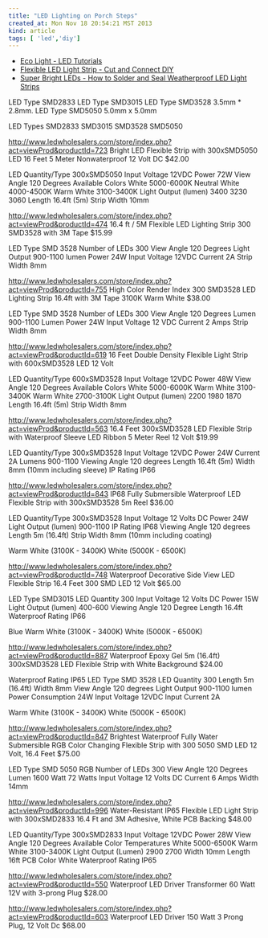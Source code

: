 ```yaml
---
title: "LED Lighting on Porch Steps"
created_at: Mon Nov 18 20:54:21 MST 2013
kind: article
tags: [ 'led','diy']
---
```


* [Eco Light - LED Tutorials](http://www.ecolightled.com/category/led_tutorials)
* [Flexible LED Light Strip - Cut and Connect DIY](http://www.youtube.com/watch?v=qtlRiVv8kUs)
* [Super Bright LEDs - How to Solder and Seal Weatherproof LED Light Strips](https://www.youtube.com/watch?v=NJRMyGo4seM)



LED Type	SMD2833
LED Type	SMD3015
LED Type	SMD3528 3.5mm * 2.8mm.
LED Type	SMD5050 5.0mm x 5.0mm


LED Types SMD2833 SMD3015 SMD3528 SMD5050

http://www.ledwholesalers.com/store/index.php?act=viewProd&productId=723
Bright LED Flexible Strip with 300xSMD5050 LED 16 Feet 5 Meter Nonwaterproof 12 Volt DC
$42.00

LED Quantity/Type	300xSMD5050
Input Voltage	12VDC
Power	72W
View Angle	120 Degrees
Available Colors	White 5000-6000K	Neutral White 4000-4500K	Warm White 3100-3400K
Light Output (lumen)	3400	3230	3060
Length	16.4ft (5m)
Strip Width	10mm


http://www.ledwholesalers.com/store/index.php?act=viewProd&productId=474
16.4 ft / 5M Flexible LED Lighting Strip 300 SMD3528 with 3M Tape
$15.99

LED Type	SMD 3528
Number of LEDs	300
View Angle	120 Degrees
Light Output
900-1100 lumen
Power	24W
Input Voltage	12VDC
Current	2A
Strip Width	8mm


http://www.ledwholesalers.com/store/index.php?act=viewProd&productId=755
High Color Render Index 300 SMD3528 LED Lighting Strip 16.4ft with 3M Tape 3100K Warm White
$38.00


LED Type	SMD 3528
Number of LEDs	300
View Angle	120 Degrees
Lumen	900-1100 Lumen
Power	24W
Input Voltage	12 VDC
Current	2 Amps
Strip Width	8mm


http://www.ledwholesalers.com/store/index.php?act=viewProd&productId=619
16 Feet Double Density Flexible Light Strip with 600xSMD3528 LED 12 Volt


LED Quantity/Type	600xSMD3528
Input Voltage	12VDC
Power	48W
View Angle	120 Degrees
Available Colors	White 5000-6000K	Warm White 3100-3400K	Warm White 2700-3100K
Light Output (lumen)	2200	1980	1870
Length	16.4ft (5m)
Strip Width	8mm


http://www.ledwholesalers.com/store/index.php?act=viewProd&productId=563
16.4 Feet 300xSMD3528 LED Flexible Strip with Waterproof Sleeve LED Ribbon 5 Meter Reel 12 Volt
$19.99

LED Quantity/Type	300xSMD3528
Input Voltage	12VDC
Power	24W
Current	2A
Lumens	900-1100
Viewing Angle	120 degrees
Length	16.4ft (5m)
Width	8mm (10mm including sleeve)
IP Rating	IP66


http://www.ledwholesalers.com/store/index.php?act=viewProd&productId=843
IP68 Fully Submersible Waterproof LED Flexible Strip with 300xSMD3528 5m Reel
$36.00

LED Quantity/Type	300xSMD3528
Input Voltage	12 Volts DC
Power	24W
Light Output (lumen)
900-1100
IP Rating
IP68
Viewing Angle	120 degrees
Length	5m (16.4ft)
Strip Width	8mm (10mm including coating)

Warm White (3100K - 3400K)
White (5000K - 6500K)


http://www.ledwholesalers.com/store/index.php?act=viewProd&productId=748
Waterproof Decorative Side View LED Flexible Strip 16.4 Feet 300 SMD LED 12 Volt
$65.00

LED Type	SMD3015
LED Quantity	300
Input Voltage	12 Volts DC
Power	15W
Light Output (lumen)	400-600
Viewing Angle	120 Degree
Length	16.4ft
Waterproof Rating	IP66

Blue
Warm White (3100K - 3400K)
White (5000K - 6500K)



http://www.ledwholesalers.com/store/index.php?act=viewProd&productId=887
Waterproof Epoxy Gel 5m (16.4ft) 300xSMD3528 LED Flexible Strip with White Background
$24.00

Waterproof Rating
IP65
LED Type
SMD 3528
LED Quantity
300
Length
5m (16.4ft)
Width
8mm
View Angle
120 degrees
Light Output
900-1100 lumen
Power Consumption
24W
Input Voltage
12VDC
Input Current
2A

Warm White (3100K - 3400K)
White (5000K - 6500K)


http://www.ledwholesalers.com/store/index.php?act=viewProd&productId=847
Brightest Waterproof Fully Water Submersible RGB Color Changing Flexible Strip with 300 5050 SMD LED 12 Volt, 16.4 Feet
$75.00

LED Type	SMD 5050 RGB
Number of LEDs	300
View Angle	120 Degrees
Lumen	1600
Watt	72 Watts
Input Voltage	12 Volts DC
Current	6 Amps
Width	14mm


http://www.ledwholesalers.com/store/index.php?act=viewProd&productId=996
Water-Resistant IP65 Flexible LED Light Strip with 300xSMD2833 16.4 Ft and 3M Adhesive, White PCB Backing
$48.00

LED Quantity/Type	300xSMD2833
Input Voltage	12VDC
Power	28W
View Angle	120 Degrees
Available Color Temperatures	White
5000-6500K	Warm White
3100-3400K
Light Output (Lumen)	2900	2700
Width	10mm
Length
16ft
PCB Color
White
Waterproof Rating
IP65



http://www.ledwholesalers.com/store/index.php?act=viewProd&productId=550
Waterproof LED Driver Transformer 60 Watt 12V with 3-prong Plug
$28.00

http://www.ledwholesalers.com/store/index.php?act=viewProd&productId=603
Waterproof LED Driver 150 Watt 3 Prong Plug, 12 Volt Dc
$68.00



